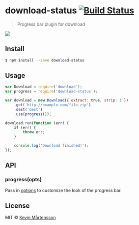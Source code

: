 # download-status [![Build Status](https://travis-ci.org/kevva/download-status.svg?branch=master)](https://travis-ci.org/kevva/download-status)

> Progress bar plugin for download

![](https://cloud.githubusercontent.com/assets/709159/4175732/534ac138-35e3-11e4-80a2-dea9a8af1fb5.png)

## Install

```bash
$ npm install --save download-status
```

## Usage

```js
var Download = require('download');
var progress = require('download-status');

var download = new Download({ extract: true, strip: 1 })
    .get('http://example.com/file.zip')
    .dest('dest')
    .use(progress());

download.run(function (err) {
    if (err) {
        throw err;
    }

    console.log('Download finished!');
});
```

## API

### progress(opts)

Pass in [options](https://github.com/visionmedia/node-progress#options) to customize 
the look of the progress bar.

## License

MIT © [Kevin Mårtensson](http://kevinmartensson.com)
